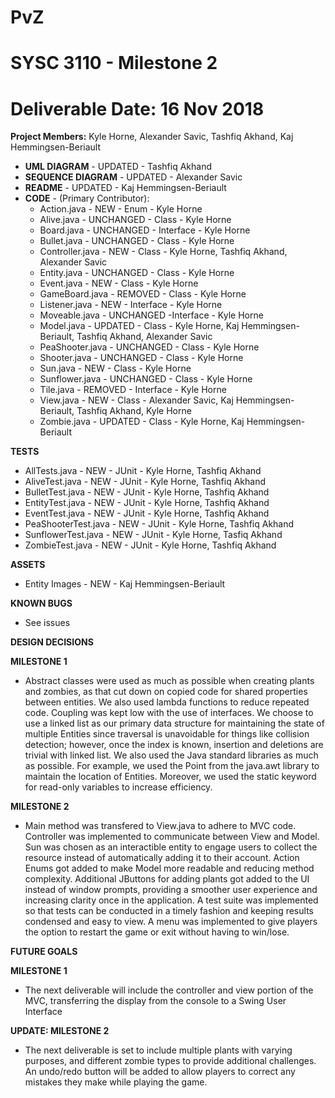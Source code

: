 # PvZ
# SYSC 3110 - Milestone 2
# Deliverable Date: 16 Nov 2018

**Project Members:** Kyle Horne, Alexander Savic, Tashfiq Akhand, Kaj Hemmingsen-Beriault

+ **UML DIAGRAM** - UPDATED - Tashfiq Akhand
+ **SEQUENCE DIAGRAM** - UPDATED - Alexander Savic
+ **README** - UPDATED - Kaj Hemmingsen-Beriault
+ **CODE** - (Primary Contributor):
  + Action.java - NEW - Enum - Kyle Horne
  + Alive.java - UNCHANGED - Class - Kyle Horne
  + Board.java - UNCHANGED - Interface - Kyle Horne
  + Bullet.java - UNCHANGED - Class - Kyle Horne
  + Controller.java - NEW - Class - Kyle Horne, Tashfiq Akhand, Alexander Savic
  + Entity.java - UNCHANGED - Class - Kyle Horne
  + Event.java - NEW - Class - Kyle Horne
  + GameBoard.java - REMOVED - Class - Kyle Horne
  + Listener.java - NEW - Interface - Kyle Horne
  + Moveable.java - UNCHANGED -Interface - Kyle Horne
  + Model.java - UPDATED - Class - Kyle Horne, Kaj Hemmingsen-Beriault, Tashfiq Akhand, Alexander Savic
  + PeaShooter.java - UNCHANGED - Class - Kyle Horne
  + Shooter.java - UNCHANGED - Class - Kyle Horne
  + Sun.java - NEW - Class - Kyle Horne
  + Sunflower.java - UNCHANGED - Class - Kyle Horne
  + Tile.java - REMOVED - Interface - Kyle Horne
  + View.java - NEW - Class - Alexander Savic, Kaj Hemmingsen-Beriault, Tashfiq Akhand, Kyle Horne
  + Zombie.java - UPDATED - Class - Kyle Horne, Kaj Hemmingsen-Beriault

**TESTS**
  + AllTests.java - NEW - JUnit - Kyle Horne, Tashfiq Akhand
  + AliveTest.java - NEW - JUnit - Kyle Horne, Tashfiq Akhand
  + BulletTest.java - NEW - JUnit - Kyle Horne, Tashfiq Akhand
  + EntityTest.java - NEW - JUnit - Kyle Horne, Tashfiq Akhand
  + EventTest.java - NEW - JUnit - Kyle Horne, Tashfiq Akhand
  + PeaShooterTest.java - NEW - JUnit - Kyle Horne, Tashfiq Akhand
  + SunflowerTest.java - NEW - JUnit - Kyle Horne, Tasfiq Akhand
  + ZombieTest.java - NEW - JUnit - Kyle Horne, Tashfiq Akhand
  
**ASSETS**
+ Entity Images - NEW - Kaj Hemmingsen-Beriault

**KNOWN BUGS** 
+ See issues

**DESIGN DECISIONS**

**MILESTONE 1**
+ Abstract classes were used as much as possible when creating plants and zombies, as that cut down on copied code for shared properties between entities. We also used lambda functions to reduce repeated code. Coupling was kept low with the use of interfaces. We choose to use a linked list as our primary data structure for maintaining the state of multiple Entities since traversal is unavoidable for things like collision detection; however, once the index is known, insertion and deletions are trivial with linked list. We also used the Java standard libraries as much as possible. For example, we used the Point from the java.awt library to maintain the location of Entities. Moreover, we used the static keyword for read-only variables to increase efficiency.

**MILESTONE 2**
+ Main method was transfered to View.java to adhere to MVC code.  Controller was implemented to communicate between View and Model. Sun was chosen as an interactible entity to engage users to collect the resource instead of automatically adding it to their account.  Action Enums got added to make Model more readable and reducing method complexity.  Additional JButtons for adding plants got added to the UI instead of window prompts, providing a smoother user experience and increasing clarity once in the application. A test suite was implemented so that tests can be conducted in a timely fashion and keeping results condensed and easy to view. A menu was implemented to give players the option to restart the game or exit without having to win/lose.

**FUTURE GOALS**

**MILESTONE 1**
+ The next deliverable will include the controller and view portion of the MVC, transferring the display from the console to a Swing User Interface

**UPDATE: MILESTONE 2**
+ The next deliverable is set to include multiple plants with varying purposes, and different zombie types to provide additional challenges. An undo/redo button will be added to allow players to correct any mistakes they make while playing the game.
